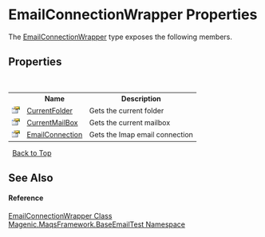 # EmailConnectionWrapper Properties
 

The <a href="#/MAQS_4/Email_AUTOGENERATED/EmailConnectionWrapper_Class">EmailConnectionWrapper</a> type exposes the following members.


## Properties
&nbsp;<table><tr><th></th><th>Name</th><th>Description</th></tr><tr><td>![Public property](media/pubproperty.gif "Public property")</td><td><a href="#/MAQS_4/Email_AUTOGENERATED/EmailConnectionWrapper-CurrentFolder_Property">CurrentFolder</a></td><td>
Gets the current folder</td></tr><tr><td>![Public property](media/pubproperty.gif "Public property")</td><td><a href="#/MAQS_4/Email_AUTOGENERATED/EmailConnectionWrapper-CurrentMailBox_Property">CurrentMailBox</a></td><td>
Gets the current mailbox</td></tr><tr><td>![Public property](media/pubproperty.gif "Public property")</td><td><a href="#/MAQS_4/Email_AUTOGENERATED/EmailConnectionWrapper-EmailConnection_Property">EmailConnection</a></td><td>
Gets the Imap email connection</td></tr></table>&nbsp;
<a href="#emailconnectionwrapper-properties">Back to Top</a>

## See Also


#### Reference
<a href="#/MAQS_4/Email_AUTOGENERATED/EmailConnectionWrapper_Class">EmailConnectionWrapper Class</a><br /><a href="#/MAQS_4/Email_AUTOGENERATED/Magenic-MaqsFramework-BaseEmailTest_Namespace">Magenic.MaqsFramework.BaseEmailTest Namespace</a><br />